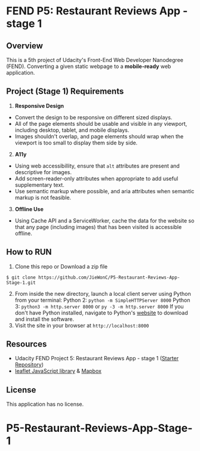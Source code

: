 # FEND P5: Restaurant Reviews App - stage 1


## Overview
This is a 5th project of Udacity's Front-End Web Developer Nanodegree (FEND). Converting a given static webpage to a **mobile-ready** web application.

## Project (Stage 1) Requirements
1. **Responsive Design**
* Convert the design to be responsive on different sized displays.
* All of the page elements should be usable and visible in any viewport, including desktop, tablet, and mobile displays.
* Images shouldn't overlap, and page elements should wrap when the viewport is too small to display them side by side.

2. **A11y**
* Using web accessibillity, ensure that `alt` attributes are present and descriptive for images.
* Add screen-reader-only attributes when appropriate to add useful supplementary text.
* Use semantic markup where possible, and aria attributes when semantic markup is not feasible.

3. **Offline Use**
* Using Cache API and a ServiceWorker, cache the data for the website so that any page (including images) that has been visited is accessible offline.


## How to RUN
1. Clone this repo or Download a zip file
```
$ git clone https://github.com/JieWonC/P5-Restaurant-Reviews-App-Stage-1.git
```
2. From inside the new directory, launch a local client server using Python from your terminal:
Python 2: `python -m SimpleHTTPServer 8000`
Python 3: `python3 -m http.server 8000` or `py -3 -m http.server 8000`
If you don't have Python installed, navigate to Python's [website](https://www.python.org/) to download and install the software.
3. Visit the site in your browser at `http://localhost:8000`

## Resources
* Udacity FEND Project 5: Restaurant Reviews App - stage 1 ([Starter Repository](https://github.com/udacity/mws-restaurant-stage-1))
* [leaflet JavaScript library](https://leafletjs.com/) & [Mapbox](https://www.mapbox.com/)

## License
This application has no license.
# P5-Restaurant-Reviews-App-Stage-1
